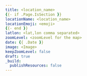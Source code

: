 ```yaml
---
title: <location_name>
{{- if .Page.IsSection }}
locationName: <location_name>
locationEmoji: <emoji>
{{- end }}
latlon: <lat,lon comma separated>
zoomLevel: <zoomLevel for the map>
date: {{ .Date }}
image: <Image>
keepZoomLevel: false
draft: true
_build:
  publishResources: false
---
```

